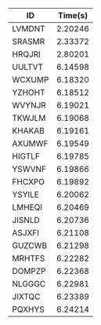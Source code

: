 |ID|Time(s)|
|-|-|
|LVMDNT|2.20246|
|SRASMR|2.33372|
|HRQJRI|2.80201|
|UULTVT|6.14598|
|WCXUMP|6.18320|
|YZHOHT|6.18512|
|WVYNJR|6.19021|
|TKWJLM|6.19068|
|KHAKAB|6.19161|
|AXUMWF|6.19549|
|HIGTLF|6.19785|
|YSWVNF|6.19866|
|FHCXPO|6.19892|
|YSYILE|6.20062|
|LMHEQI|6.20469|
|JISNLD|6.20736|
|ASJXFI|6.21108|
|GUZCWB|6.21298|
|MRHTFS|6.22282|
|DOMPZP|6.22368|
|NLGGGC|6.22981|
|JIXTQC|6.23389|
|PQXHYS|6.24214|
